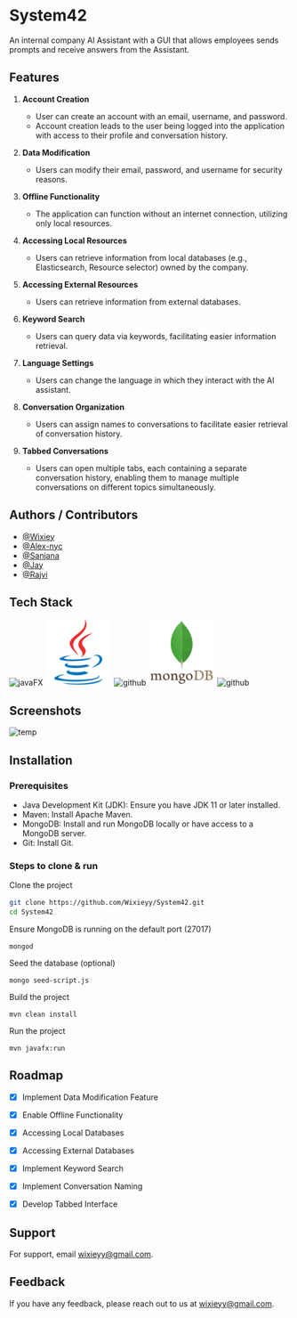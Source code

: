 
# System42

An internal company AI Assistant with a GUI that allows employees sends prompts and receive answers from the Assistant.


## Features

1.  **Account Creation**
    - User can create an account with an email, username, and password.
    - Account creation leads to the user being logged into the application with access to their profile and conversation history.

2.  **Data Modification**
    - Users can modify their email, password, and username for security reasons.

3.  **Offline Functionality**
    * The application can function without an internet connection, utilizing only local resources.

4.  **Accessing Local Resources**
    * Users can retrieve information from local databases (e.g., Elasticsearch, Resource selector) owned by the company.

5.  **Accessing External Resources**
    * Users can retrieve information from external databases.

6.  **Keyword Search**
    * Users can query data via keywords, facilitating easier information retrieval.

7.  **Language Settings**
    * Users can change the language in which they interact with the AI assistant.

8.  **Conversation Organization**
    * Users can assign names to conversations to facilitate easier retrieval of conversation history.

9.  **Tabbed Conversations**
    * Users can open multiple tabs, each containing a separate conversation history, enabling them to manage multiple conversations on different topics simultaneously.
    
## Authors / Contributors

- [@Wixiey](https://github.com/Wixieyy)
- [@Alex-nyc](https://github.com/Alex-xyc)
- [@Sanjana](https://github.com/Sanjanameow)
- [@Jay](https://github.com/SchoolAccount22072)
- [@Rajvi](https://github.com/yokiox)

## Tech Stack

<p float="middle">
  <img src="https://www.qfs.de/fileadmin/Webdata/logos-icons/JavaFX.png" alt="javaFX" width="auto" height="120">
  <img src="https://raw.githubusercontent.com/devicons/devicon/master/icons/java/java-original.svg" alt="java" width="120" height="120">
  <img src="https://cdn.jsdelivr.net/gh/devicons/devicon@latest/icons/maven/maven-original.svg" alt="github" width="120" height="auto">
  <img src="https://raw.githubusercontent.com/devicons/devicon/master/icons/mongodb/mongodb-original-wordmark.svg" alt="mongodb" width="auto" height="120"/>
  <img src="https://static.wikia.nocookie.net/logopedia/images/8/8f/GitHub_Pride.svg/revision/latest?cb=20221005121138" alt="github" width="120" height="auto">
</p>


## Screenshots

<img src="#" alt="temp" width="auto" height="auto" style="max-width: 100%;">

## Installation

### Prerequisites
- Java Development Kit (JDK): Ensure you have JDK 11 or later installed.
- Maven: Install Apache Maven.
- MongoDB: Install and run MongoDB locally or have access to a MongoDB server.
- Git: Install Git.


### Steps to clone & run
Clone the project
```bash
git clone https://github.com/Wixieyy/System42.git
cd System42
```

Ensure MongoDB is running on the default port (27017)
```
mongod
```

Seed the database (optional)
```
mongo seed-script.js
```

Build the project
```
mvn clean install
```

Run the project
```
mvn javafx:run
```


## Roadmap

- [x] Implement Data Modification Feature

- [x] Enable Offline Functionality

- [x] Accessing Local Databases

- [x] Accessing External Databases

- [x] Implement Keyword Search

- [x] Implement Conversation Naming

- [x] Develop Tabbed Interface

## Support

For support, email wixieyy@gmail.com.


## Feedback

If you have any feedback, please reach out to us at wixieyy@gmail.com.

